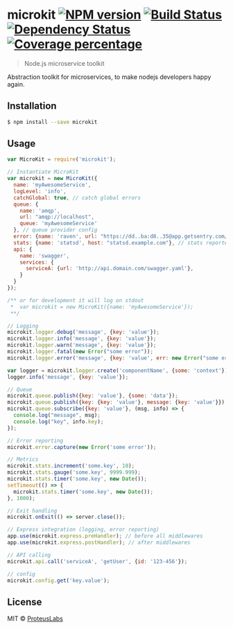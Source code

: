 # microkit [![NPM version][npm-image]][npm-url] [![Build Status][travis-image]][travis-url] [![Dependency Status][daviddm-image]][daviddm-url] [![Coverage percentage][coveralls-image]][coveralls-url]
> Node.js microservice toolkit

Abstraction toolkit for microservices, to make nodejs developers happy again.

## Installation

```sh
$ npm install --save microkit
```

## Usage

```js
var MicroKit = require('microkit');

// Instantiate MicroKit
var microkit = new MicroKit({
  name: 'myAwesomeService',
  logLevel: 'info',
  catchGlobal: true, // catch global errors
  queue: {
    name: 'amqp',
    url: "amqp://localhost",
    queue: 'myAwesomeService'
  }, // queue provider config
  error: {name: 'raven', url: "https://dd..ba:d8..35@app.getsentry.com/24343"}, // error reporter config
  stats: {name: 'statsd', host: "statsd.example.com"}, // stats reporter config
  api: {
    name: 'swagger',
    services: {
      serviceA: {url: 'http://api.domain.com/swagger.yaml'},
    }
  }
});

/** or for development it will log on stdout
 *  var microkit = new MicroKit({name: 'myAwesomeService'});
 **/

// Logging
microkit.logger.debug('message', {key: 'value'});
microkit.logger.info('message', {key: 'value'});
microkit.logger.warn('message', {key: 'value'});
microkit.logger.fatal(new Error("some error"));
microkit.logger.error('message', {key: 'value', err: new Error("some error")});

var logger = microkit.logger.create('componentName', {some: 'context'});
logger.info('message', {key: 'value'});

// Queue
microkit.queue.publish({key: 'value'}, {some: 'data'});
microkit.queue.publish({key: {key: 'value'}, message: {key: 'value'}});
microkit.queue.subscribe({key: 'value'}, (msg, info) => {
  console.log("message", msg);
  console.log("key", info.key);
});

// Error reporting
microkit.error.capture(new Error('some error'));

// Metrics
microkit.stats.increment('some.key', 10);
microkit.stats.gauge('some.key', 9999.999);
microkit.stats.timer('some.key', new Date());
setTimeout(() => {
  microkit.stats.timer('some.key', new Date());
}, 1000);

// Exit handling
microkit.onExit(() => server.close());

// Express integration (logging, error reporting)
app.use(microkit.express.preHandler); // before all middlewares
app.use(microkit.express.postHandler); // after middlewares

// API calling
microkit.api.call('serviceA', 'getUser', {id: '123-456'});

// config
microkit.config.get('key.value');
```

## License

MIT © [ProteusLabs](https://proteuslabs.io)

[npm-image]: https://badge.fury.io/js/microkit.svg
[npm-url]: https://npmjs.org/package/microkit
[travis-image]: https://travis-ci.org/x-truder/microkit.svg?branch=master
[travis-url]: https://travis-ci.org/x-truder/microkit
[daviddm-image]: https://david-dm.org/x-truder/microkit.svg?theme=shields.io
[daviddm-url]: https://david-dm.org/x-truder/microkit
[coveralls-image]: https://coveralls.io/repos/x-truder/microkit/badge.svg
[coveralls-url]: https://coveralls.io/r/x-truder/microkit
